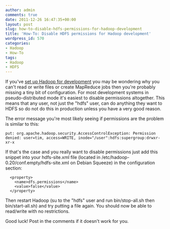 ```yaml
---
author: admin
comments: true
date: 2011-12-26 16:47:35+00:00
layout: post
slug: how-to-disable-hdfs-permissions-for-hadoop-development
title: 'How-To: Disable HDFS permissions for Hadoop development'
wordpress_id: 570
categories:
- Hadoop
- How-To
tags:
- Hadoop
- HDFS
---
```


If you've [set up Hadoop for development](http://blog.timmattison.com/archives/2011/12/23/how-to-install-hadoop-on-debian-ubuntu/) you may be wondering why you can't read or write files or create MapReduce jobs then you're probably missing a tiny bit of configuration.  For most development systems in pseudo-distributed mode it's easiest to disable permissions altogether.  This means that any user, not just the "hdfs" user, can do anything they want to HDFS so do not do this in production unless you have a very good reason.

The error message you're most likely seeing if permissions are the problem is similar to this:

`
put: org.apache.hadoop.security.AccessControlException: Permission denied: user=tim, access=WRITE, inode="/user":hdfs:supergroup:drwxr-xr-x
`

If that's the case and you really want to disable permissions just add this snippet into your hdfs-site.xml file (located in /etc/hadoop-0.20/conf.empty/hdfs-site.xml on Debian Squeeze) in the configuration section:


    
    
      <property>
        <name>dfs.permissions</name>
        <value>false</value>
      </property>
    



Then restart Hadoop (su to the "hdfs" user and run bin/stop-all.sh then bin/start-all.sh) and try putting a file again.  You should now be able to read/write with no restrictions.

Good luck!  Post in the comments if it doesn't work for you.
